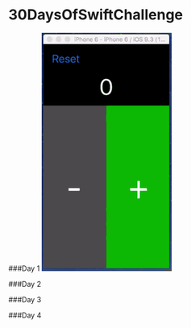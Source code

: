 # 30DaysOfSwiftChallenge


###Day 1
![alt tag](https://github.com/kennybatista/30DaysOfSwiftChallenge/blob/master/Counter/DayOne.gif)


###Day 2


###Day 3


###Day 4
